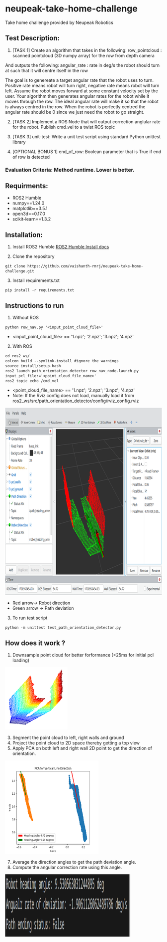 # neupeak-take-home-challenge
Take home challenge provided by Neupeak Robotics

## Test Description:

1. [TASK 1]
Create an algorithm that takes in the following:
    row_pointcloud : scanned pointcloud (3D numpy array) for the row from depth camera

And outputs the following:
    angular_rate : rate in deg/s the robot should turn at such that it will centre itself in the row

The goal is to genereate a target angular rate that the robot uses to turn. Positive rate means robot
will turn right, negative rate means robot will turn left. Assume the robot moves forward at some constant velocity
set by the user. Your algorithm then generates angular rates for the robot while it moves through the row. The ideal angular 
rate will make it so that the robot is always centred in the row. When the robot is perfectly centred the angular rate should be 0
since we just need the robot to go straight.

2. [TASK 2]
Implement a ROS Node that will output correction anglular rate for the robot. Publish cmd_vel to a twist
ROS topic

3. [TASK 3]
unit-test: Write a unit test script using standard Python unittest library

4. [OPTIONAL BONUS 1]
end_of_row: Boolean parameter that is True if end of row is detected

### Evaluation Criteria: Method runtime. Lower is better.

## Requirments:

- ROS2 Humble
- numpy==1.24.0
- matplotlib==3.5.1
- open3d==0.17.0
- scikit-learn==1.3.2

## Installation:
1. Install ROS2 Humble
[ROS2 Humble Install docs](https://docs.ros.org/en/humble/Installation/Ubuntu-Install-Debians.html)

2. Clone the repository
```
git clone https://github.com/vaishanth-rmrj/neupeak-take-home-challenge.git
```

3. Install requirements.txt
```
pip install -r requirements.txt
```

## Instructions to run
1. Without ROS
```
python row_nav.py '<input_point_cloud_file>' 
```
- <input_point_cloud_file> == '1.npz'; '2.npz'; '3.npz'; '4.npz'
2. With ROS
```
cd ros2_ws/
colcon build --symlink-install #ignore the warnings
source install/setup.bash
ros2 launch path_orientation_detector row_nav_node.launch.py input_pcl_file:='<point_cloud_file_name>'
ros2 topic echo /cmd_vel
```
- <point_cloud_file_name> == '1.npz'; '2.npz'; '3.npz'; '4.npz'
- Note: If the Rviz config does not load, manually load it from ros2_ws/src/path_orientation_detector/config/rviz_config.rviz

<img src="https://github.com/vaishanth-rmrj/neupeak-take-home-challenge/blob/main/git_extras/rviz_viz.png" alt="Image Alt Text" width="800" height="600" />

- Red arrow-> Robot direction
- Green arrow -> Path deviation

3. To run test script
```
python -m unittest test_path_orientation_detector.py 
```

## How does it work ?
1. Downsample point cloud for better forformance (<25ms for initial pcl loading)

<img src="https://github.com/vaishanth-rmrj/neupeak-take-home-challenge/blob/main/git_extras/open3d_pcl_viz.png" alt="Image Alt Text" width="200" height="200" />

3. Segment the point cloud to left, right walls and ground
4. Project the point cloud to 2D space thereby getting a top view
5. Apply PCA on both left and right wall 2D point to get the direction of orientation.

<img src="https://github.com/vaishanth-rmrj/neupeak-take-home-challenge/blob/main/git_extras/matplotlib_path_dev_viz.png" alt="Image Alt Text" width="300" height="300" />

7. Average the direction angles to get the path deviation angle.
8. Compute the angular correction rate using this angle.

<img src="https://github.com/vaishanth-rmrj/neupeak-take-home-challenge/blob/main/git_extras/program_output.png" alt="Image Alt Text" width="400" height="200" />
